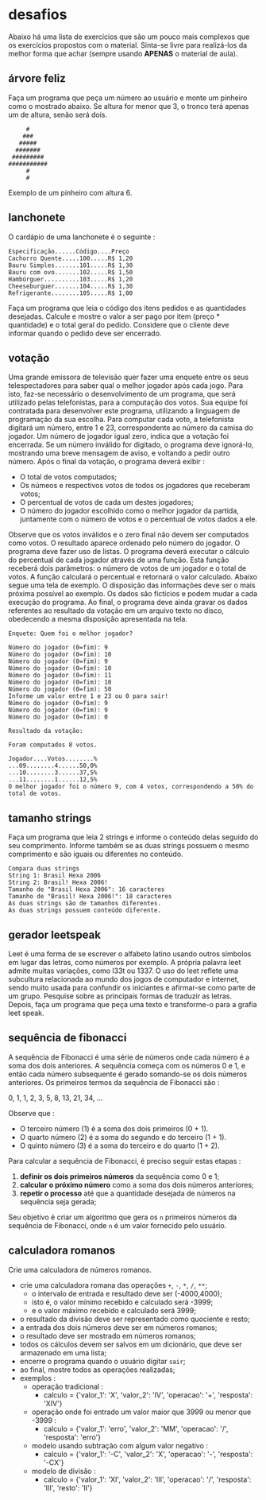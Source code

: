 # desafios

Abaixo há uma lista de exercícios que são um pouco mais complexos que os exercícios propostos com o material. Sinta-se livre para realizá-los da melhor forma que achar (sempre usando **APENAS** o material de aula).


## árvore feliz

Faça um programa que peça um número ao usuário e monte um pinheiro como o mostrado abaixo. Se altura for menor que 3, o tronco terá apenas um de altura, senão será dois.
```
     #
    ###
   #####
  #######
 #########
###########
     #
     #
```
Exemplo de um pinheiro com altura 6.

## lanchonete

O cardápio de uma lanchonete é o seguinte :

```
Especificação......Código....Preço
Cachorro Quente.....100.....R$ 1,20
Bauru Simples.......101.....R$ 1,30
Bauru com ovo.......102.....R$ 1,50
Hambúrguer..........103.....R$ 1,20
Cheeseburguer.......104.....R$ 1,30
Refrigerante........105.....R$ 1,00
```

Faça um programa que leia o código dos itens pedidos e as quantidades desejadas. Calcule e mostre o valor a ser pago por item (preço * quantidade) e o total geral do pedido. Considere que o cliente deve informar quando o pedido deve ser encerrado.

## votação

Uma grande emissora de televisão quer fazer uma enquete entre os seus telespectadores para saber qual o melhor jogador após cada jogo. Para isto, faz-se necessário o desenvolvimento de um programa, que será utilizado pelas telefonistas, para a computação dos votos. Sua equipe foi contratada para desenvolver este programa, utilizando a linguagem de programação da sua escolha. Para computar cada voto, a telefonista digitará um número, entre 1 e 23, correspondente ao número da camisa do jogador. Um número de jogador igual zero, indica que a votação foi encerrada. Se um número inválido for digitado, o programa deve ignorá-lo, mostrando uma breve mensagem de aviso, e voltando a pedir outro número. Após o final da votação, o programa deverá exibir :
- O total de votos computados;
- Os númeos e respectivos votos de todos os jogadores que receberam votos;
- O percentual de votos de cada um destes jogadores;
- O número do jogador escolhido como o melhor jogador da partida, juntamente com o número de votos e o percentual de votos dados a ele.

Observe que os votos inválidos e o zero final não devem ser computados como votos. O resultado aparece ordenado pelo número do jogador. O programa deve fazer uso de listas. O programa deverá executar o cálculo do percentual de cada jogador através de uma função. Esta função receberá dois parâmetros: o número de votos de um jogador e o total de votos. A função calculará o percentual e retornará o valor calculado. Abaixo segue uma tela de exemplo. O disposição das informações deve ser o mais próxima possível ao exemplo. Os dados são fictícios e podem mudar a cada execução do programa. Ao final, o programa deve ainda gravar os dados referentes ao resultado da votação em um arquivo texto no disco, obedecendo a mesma disposição apresentada na tela.

```
Enquete: Quem foi o melhor jogador?

Número do jogador (0=fim): 9
Número do jogador (0=fim): 10
Número do jogador (0=fim): 9
Número do jogador (0=fim): 10
Número do jogador (0=fim): 11
Número do jogador (0=fim): 10
Número do jogador (0=fim): 50
Informe um valor entre 1 e 23 ou 0 para sair!
Número do jogador (0=fim): 9
Número do jogador (0=fim): 9
Número do jogador (0=fim): 0

Resultado da votação:

Foram computados 8 votos.

Jogador....Votos........%
...09........4......50,0%
...10........3......37,5%
...11........1......12,5%
O melhor jogador foi o número 9, com 4 votos, correspondendo a 50% do total de votos.
```

## tamanho strings

Faça um programa que leia 2 strings e informe o conteúdo delas seguido do seu comprimento. Informe também se as duas strings possuem o mesmo comprimento e são iguais ou diferentes no conteúdo.

```
Compara duas strings
String 1: Brasil Hexa 2006
String 2: Brasil! Hexa 2006!
Tamanho de "Brasil Hexa 2006": 16 caracteres
Tamanho de "Brasil! Hexa 2006!": 18 caracteres
As duas strings são de tamanhos diferentes.
As duas strings possuem conteúdo diferente.
```

## gerador leetspeak

Leet é uma forma de se escrever o alfabeto latino usando outros símbolos em lugar das letras, como números por exemplo. A própria palavra leet admite muitas variações, como l33t ou 1337. O uso do leet reflete uma subcultura relacionada ao mundo dos jogos de computador e internet, sendo muito usada para confundir os iniciantes e afirmar-se como parte de um grupo. Pesquise sobre as principais formas de traduzir as letras. Depois, faça um programa que peça uma texto e transforme-o para a grafia leet speak.

## sequência de fibonacci

A sequência de Fibonacci é uma série de números onde cada número é a soma dos dois anteriores. A sequência começa com os números 0 e 1, e então cada número subsequente é gerado somando-se os dois números anteriores. Os primeiros termos da sequência de Fibonacci são :

0, 1, 1, 2, 3, 5, 8, 13, 21, 34, ...

Observe que :
- O terceiro número (1) é a soma dos dois primeiros (0 + 1).
- O quarto número (2) é a soma do segundo e do terceiro (1 + 1).
- O quinto número (3) é a soma do terceiro e do quarto (1 + 2).

Para calcular a sequência de Fibonacci, é preciso seguir estas etapas :

1. **definir os dois primeiros números** da sequência como 0 e 1;
1. **calcular o próximo número** como a soma dos dois números anteriores;
1. **repetir o processo** até que a quantidade desejada de números na sequência seja gerada;

Seu objetivo é criar um algoritmo que gera os `n` primeiros números da sequência de Fibonacci, onde `n` é um valor fornecido pelo usuário.

## calculadora romanos

Crie uma calculadora de números romanos.

- crie uma calculadora romana das operações `+`, `-`, `*`, `/`, `**`;
    - o intervalo de entrada e resultado deve ser (-4000,4000);
    - isto é, o valor mínimo recebido e calculado será -3999;
    - e o valor máximo recebido e calculado será 3999;
- o resultado da divisão deve ser representado como quociente e resto;
- a entrada dos dois números deve ser em números romanos;
- o resultado deve ser mostrado em números romanos;
- todos os cálculos devem ser salvos em um dicionário, que deve ser armazenado em uma lista;
- encerre o programa quando o usuário digitar `sair`;
- ao final, mostre todos as operações realizadas;
- exemplos :
    - operação tradicional :
        - calculo = {'valor_1': 'X', 'valor_2': 'IV', 'operacao': '+', 'resposta': 'XIV'}
    - operação onde foi entrado um valor maior que 3999 ou menor que -3999 :
        - calculo = {'valor_1': 'erro', 'valor_2': 'MM', 'operacao': '/', 'resposta': 'erro'}
    - modelo usando subtração com algum valor negativo :
        - calculo = {'valor_1': '-C', 'valor_2': 'X', 'operacao': '-', 'resposta': '-CX'}
    - modelo de divisão :
        - calculo = {'valor_1': 'XI', 'valor_2': 'III', 'operacao': '/', 'resposta': 'III', 'resto': 'II'}
